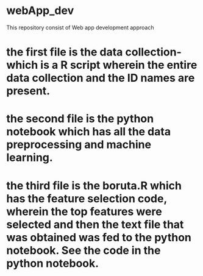 # webApp_dev
This repository consist of Web app development approach

# the first file is the data collection- which is a R script wherein the entire data collection and the ID names are present.
# the second file is the python notebook which has all the data preprocessing and machine learning.
# the third file is the boruta.R which has the feature selection code, wherein the top features were selected and then the text file that was obtained was fed to the python notebook. See the code in the python notebook.
